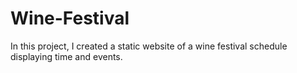 # Wine-Festival
In this project, I created a static website of a wine festival schedule displaying time and events. 

